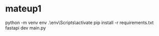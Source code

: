 # mateup1
python -m venv env
.\env\Scripts\activate
pip install -r requirements.txt
fastapi dev main.py